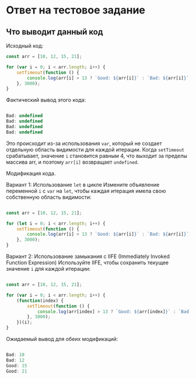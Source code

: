 # Ответ на тестовое задание

## Что выводит данный код

Исходный код:

```javascript
const arr = [10, 12, 15, 21];

for (var i = 0; i < arr.length; i++) {
	setTimeout(function () {
		console.log(arr[i] > 13 ? `Good: ${arr[i]}` : `Bad: ${arr[i]}`);
	}, 3000);
}
```

Фактический вывод этого кода:

```JavaScript

Bad: undefined
Bad: undefined
Bad: undefined
Bad: undefined

```

Это происходит из-за использования `var`, который не создает отдельную область видимости для каждой итерации. Когда `setTimeout` срабатывает, значение `i` становится равным 4, что выходит за пределы массива arr, и поэтому `arr[i]` возвращает `undefined`.

Модификация кода.

Вариант 1: Использование `let` в цикле
Измените объявление переменной `i` с `var` на `let`, чтобы каждая итерация имела свою собственную область видимости:

```JavaScript

const arr = [10, 12, 15, 21];

for (let i = 0; i < arr.length; i++) {
	setTimeout(function () {
		console.log(arr[i] > 13 ? `Good: ${arr[i]}` : `Bad: ${arr[i]}`);
	}, 3000);
}

```

Вариант 2: Использование замыкания с IIFE (Immediately Invoked Function Expression)
Используйте IIFE, чтобы сохранить текущее значение `i` для каждой итерации:

```JavaScript

const arr = [10, 12, 15, 21];

for (var i = 0; i < arr.length; i++) {
	(function(index) {
		setTimeout(function () {
			console.log(arr[index] > 13 ? `Good: ${arr[index]}` : `Bad: ${arr[index]}`);
		}, 3000);
	})(i);
}
```
Ожидаемый вывод для обеих модификаций:

```JavaScript

Bad: 10
Bad: 12
Good: 15
Good: 21

```
